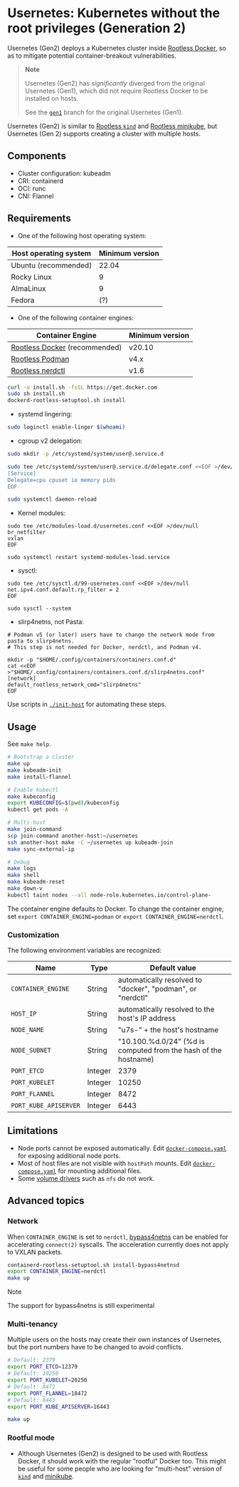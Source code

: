 # Usernetes: Kubernetes without the root privileges (Generation 2)

Usernetes (Gen2) deploys a Kubernetes cluster inside [Rootless Docker](https://rootlesscontaine.rs/getting-started/docker/),
so as to mitigate potential container-breakout vulnerabilities.

> **Note**
>
> Usernetes (Gen2) has *significantly* diverged from the original Usernetes (Gen1),
> which did not require Rootless Docker to be installed on hosts.
>
> See the [`gen1`](https://github.com/rootless-containers/usernetes/tree/gen1) branch for
> the original Usernetes (Gen1).

Usernetes (Gen2) is similar to [Rootless `kind`](https://kind.sigs.k8s.io/docs/user/rootless/) and [Rootless minikube](https://minikube.sigs.k8s.io/docs/drivers/docker/),
but Usernetes (Gen 2) supports creating a cluster with multiple hosts.

## Components
- Cluster configuration: kubeadm
- CRI: containerd
- OCI: runc
- CNI: Flannel

## Requirements

- One of the following host operating system:

|Host operating system|Minimum version|
|---------------------|---------------|
|Ubuntu (recommended) |22.04          |
|Rocky Linux          |9              |
|AlmaLinux            |9              |
|Fedora               |(?)            |

- One of the following container engines:

|Container Engine                                                                    |Minimum version|
|------------------------------------------------------------------------------------|---------------|
|[Rootless Docker](https://rootlesscontaine.rs/getting-started/docker/) (recommended)|v20.10         |
|[Rootless Podman](https://rootlesscontaine.rs/getting-started/podman/)              |v4.x           |
|[Rootless nerdctl](https://rootlesscontaine.rs/getting-started/containerd/)         |v1.6           |

```bash
curl -o install.sh -fsSL https://get.docker.com
sudo sh install.sh
dockerd-rootless-setuptool.sh install
```

- systemd lingering:
```bash
sudo loginctl enable-linger $(whoami)
```

- cgroup v2 delegation:
```bash
sudo mkdir -p /etc/systemd/system/user@.service.d

sudo tee /etc/systemd/system/user@.service.d/delegate.conf <<EOF >/dev/null
[Service]
Delegate=cpu cpuset io memory pids
EOF

sudo systemctl daemon-reload
```

- Kernel modules:
```
sudo tee /etc/modules-load.d/usernetes.conf <<EOF >/dev/null
br_netfilter
vxlan
EOF

sudo systemctl restart systemd-modules-load.service
```

- sysctl:
```
sudo tee /etc/sysctl.d/99-usernetes.conf <<EOF >/dev/null
net.ipv4.conf.default.rp_filter = 2
EOF

sudo sysctl --system
```

- slirp4netns, not Pasta:
```
# Podman v5 (or later) users have to change the network mode from pasta to slirp4netns.
# This step is not needed for Docker, nerdctl, and Podman v4.

mkdir -p "$HOME/.config/containers/containers.conf.d"
cat <<EOF >"$HOME/.config/containers/containers.conf.d/slirp4netns.conf"
[network]
default_rootless_network_cmd="slirp4netns"
EOF
```
<!--
pasta does not seem to work well

> 2024-12-02T17:15:40.070018488Z stderr F E1202 17:15:40.068621       1 main.go:228] Failed to create SubnetManager:
> error retrieving pod spec for 'kube-flannel/kube-flannel-ds-ms2d9': Get "https://10.96.0.1:443/api/v1/namespaces/kube-flannel/pods/kube-flannel-ds-ms2d9":
> dial tcp 10.96.0.1:443: i/o timeout
-->

Use scripts in [`./init-host`](./init-host) for automating these steps.

## Usage
See `make help`.

```bash
# Bootstrap a cluster
make up
make kubeadm-init
make install-flannel

# Enable kubectl
make kubeconfig
export KUBECONFIG=$(pwd)/kubeconfig
kubectl get pods -A

# Multi-host
make join-command
scp join-command another-host:~/usernetes
ssh another-host make -C ~/usernetes up kubeadm-join
make sync-external-ip

# Debug
make logs
make shell
make kubeadm-reset
make down-v
kubectl taint nodes --all node-role.kubernetes.io/control-plane-
```

The container engine defaults to Docker.
To change the container engine, set `export CONTAINER_ENGINE=podman` or `export CONTAINER_ENGINE=nerdctl`.

### Customization

The following environment variables are recognized:

Name                  | Type    | Default value
----------------------|---------|----------------------------------------------------------------
`CONTAINER_ENGINE`    | String  | automatically resolved to "docker", "podman", or "nerdctl"
`HOST_IP`             | String  | automatically resolved to the host's IP address
`NODE_NAME`           | String  | "u7s-" + the host's hostname
`NODE_SUBNET`         | String  | "10.100.%d.0/24" (%d is computed from the hash of the hostname)
`PORT_ETCD`           | Integer | 2379
`PORT_KUBELET`        | Integer | 10250
`PORT_FLANNEL`        | Integer | 8472
`PORT_KUBE_APISERVER` | Integer | 6443

## Limitations
- Node ports cannot be exposed automatically. Edit [`docker-compose.yaml`](./docker-compose.yaml) for exposing additional node ports.
- Most of host files are not visible with `hostPath` mounts. Edit [`docker-compose.yaml`](./docker-compose.yaml) for mounting additional files.
- Some [volume drivers](https://kubernetes.io/docs/concepts/storage/volumes/) such as `nfs` do not work.

## Advanced topics
### Network
When `CONTAINER_ENGINE` is set to `nerdctl`, [bypass4netns](https://github.com/rootless-containers/bypass4netns) can be enabled for accelerating `connect(2)` syscalls.
The acceleration currently does not apply to VXLAN packets.

```bash
containerd-rootless-setuptool.sh install-bypass4netnsd
export CONTAINER_ENGINE=nerdctl
make up
```

> [!NOTE]
>
> The support for bypass4netns is still experimental

### Multi-tenancy

Multiple users on the hosts may create their own instances of Usernetes, but the port numbers have to be changed to avoid conflicts.

```bash
# Default: 2379
export PORT_ETCD=12379
# Default: 10250
export PORT_KUBELET=20250
# Default: 8472
export PORT_FLANNEL=18472
# Default: 6443
export PORT_KUBE_APISERVER=16443

make up
```

### Rootful mode
- Although Usernetes (Gen2) is designed to be used with Rootless Docker, it should work with the regular "rootful" Docker too.
  This might be useful for some people who are looking for "multi-host" version of [`kind`](https://kind.sigs.k8s.io/) and [minikube](https://minikube.sigs.k8s.io/).
